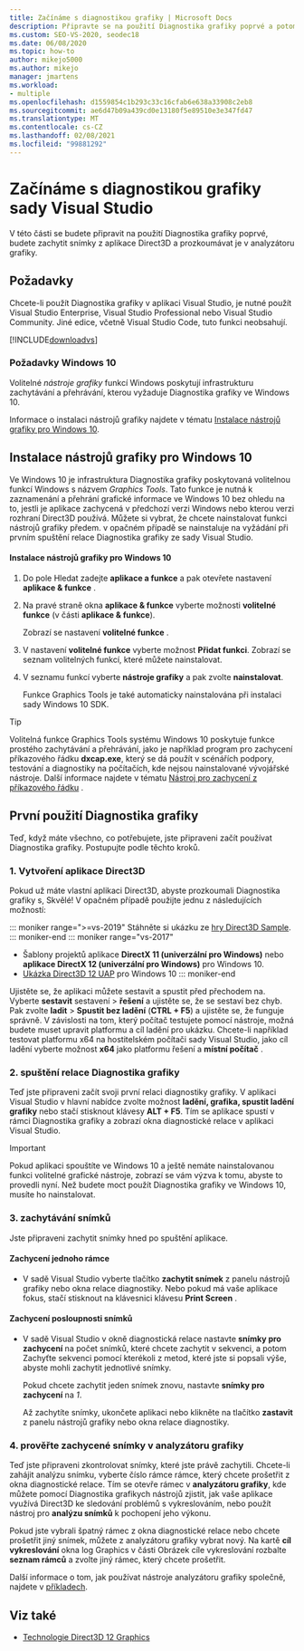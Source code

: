 ```yaml
---
title: Začínáme s diagnostikou grafiky | Microsoft Docs
description: Připravte se na použití Diagnostika grafiky poprvé a potom Zachyťte snímky z aplikace Direct3D a prověřte je v analyzátoru grafiky.
ms.custom: SEO-VS-2020, seodec18
ms.date: 06/08/2020
ms.topic: how-to
author: mikejo5000
ms.author: mikejo
manager: jmartens
ms.workload:
- multiple
ms.openlocfilehash: d1559854c1b293c33c16cfab6e638a33908c2eb8
ms.sourcegitcommit: ae6d47b09a439cd0e13180f5e89510e3e347fd47
ms.translationtype: MT
ms.contentlocale: cs-CZ
ms.lasthandoff: 02/08/2021
ms.locfileid: "99881292"
---
```

# <a name="getting-started-with-visual-studio-graphics-diagnostics"></a>Začínáme s diagnostikou grafiky sady Visual Studio
V této části se budete připravit na použití Diagnostika grafiky poprvé, budete zachytit snímky z aplikace Direct3D a prozkoumávat je v analyzátoru grafiky.

## <a name="requirements"></a>Požadavky
 Chcete-li použít Diagnostika grafiky v aplikaci Visual Studio, je nutné použít Visual Studio Enterprise, Visual Studio Professional nebo Visual Studio Community.  Jiné edice, včetně Visual Studio Code, tuto funkci neobsahují.

 [!INCLUDE[downloadvs](../includes/downloadvs_md.md)]

### <a name="windows-10-prerequisites"></a>Požadavky Windows 10
 Volitelné *nástroje grafiky* funkcí Windows poskytují infrastrukturu zachytávání a přehrávání, kterou vyžaduje Diagnostika grafiky ve Windows 10.

 Informace o instalaci nástrojů grafiky najdete v tématu [Instalace nástrojů grafiky pro Windows 10](#InstallGraphicsTools).

## <a name="install-graphics-tools-for-windows-10"></a><a name="InstallGraphicsTools"></a> Instalace nástrojů grafiky pro Windows 10
 Ve Windows 10 je infrastruktura Diagnostika grafiky poskytovaná volitelnou funkcí Windows s názvem *Graphics Tools*. Tato funkce je nutná k zaznamenání a přehrání grafické informace ve Windows 10 bez ohledu na to, jestli je aplikace zachycená v předchozí verzi Windows nebo kterou verzi rozhraní Direct3D používá. Můžete si vybrat, že chcete nainstalovat funkci nástrojů grafiky předem. v opačném případě se nainstaluje na vyžádání při prvním spuštění relace Diagnostika grafiky ze sady Visual Studio.

#### <a name="to-install-graphics-tools-for-windows-10"></a>Instalace nástrojů grafiky pro Windows 10

1. Do pole Hledat zadejte **aplikace a funkce** a pak otevřete nastavení **aplikace & funkce** .

2. Na pravé straně okna **aplikace & funkce** vyberte možnosti **volitelné funkce** (v části **aplikace & funkce**).

   Zobrazí se nastavení **volitelné funkce** .

3. V nastavení **volitelné funkce** vyberte možnost **Přidat funkci**. Zobrazí se seznam volitelných funkcí, které můžete nainstalovat.

4. V seznamu funkcí vyberte **nástroje grafiky** a pak zvolte **nainstalovat**.

   Funkce Graphics Tools je také automaticky nainstalována při instalaci sady Windows 10 SDK.

> [!TIP]
> Volitelná funkce Graphics Tools systému Windows 10 poskytuje funkce prostého zachytávání a přehrávání, jako je například program pro zachycení příkazového řádku **dxcap.exe**, který se dá použít v scénářích podpory, testování a diagnostiky na počítačích, kde nejsou nainstalované vývojářské nástroje. Další informace najdete v tématu [Nástroj pro zachycení z příkazového řádku](command-line-capture-tool.md) .

## <a name="using-graphics-diagnostics-for-the-first-time"></a>První použití Diagnostika grafiky
 Teď, když máte všechno, co potřebujete, jste připraveni začít používat Diagnostika grafiky. Postupujte podle těchto kroků.

### <a name="1---create-a-direct3d-app"></a>1. Vytvoření aplikace Direct3D

Pokud už máte vlastní aplikaci Direct3D, abyste prozkoumali Diagnostika grafiky s, Skvělé! V opačném případě použijte jednu z následujících možností:

::: moniker range=">=vs-2019"
Stáhněte si ukázku ze [hry Direct3D Sample](/samples/microsoft/windows-universal-samples/simple3dgamedx/).
::: moniker-end
::: moniker range="vs-2017"
- Šablony projektů aplikace **DirectX 11 (univerzální pro Windows)** nebo **aplikace DirectX 12 (univerzální pro Windows)** pro Windows 10.
- [Ukázka Direct3D 12 UAP](https://code.msdn.microsoft.com/Direct3D-12-UAP-Sample-ecb1779f) pro Windows 10
::: moniker-end

Ujistěte se, že aplikaci můžete sestavit a spustit před přechodem na. Vyberte **sestavit** sestavení  >  **řešení** a ujistěte se, že se sestaví bez chyb. Pak zvolte **ladit**  >  **Spustit bez ladění** (**CTRL + F5**) a ujistěte se, že funguje správně. V závislosti na tom, který počítač testujete pomocí nástroje, možná budete muset upravit platformu a cíl ladění pro ukázku. Chcete-li například testovat platformu x64 na hostitelském počítači sady Visual Studio, jako cíl ladění vyberte možnost **x64** jako platformu řešení a **místní počítač** . 

### <a name="2---start-a-graphics-diagnostics-session"></a>2. spuštění relace Diagnostika grafiky
 Teď jste připraveni začít svoji první relaci diagnostiky grafiky. V aplikaci Visual Studio v hlavní nabídce zvolte možnost **ladění, grafika, spustit ladění grafiky** nebo stačí stisknout klávesy **ALT + F5**. Tím se aplikace spustí v rámci Diagnostika grafiky a zobrazí okna diagnostické relace v aplikaci Visual Studio.

> [!IMPORTANT]
> Pokud aplikaci spouštíte ve Windows 10 a ještě nemáte nainstalovanou funkci volitelné grafické nástroje, zobrazí se vám výzva k tomu, abyste to provedli nyní. Než budete moct použít Diagnostika grafiky ve Windows 10, musíte ho nainstalovat.

### <a name="3---capture-frames"></a>3. zachytávání snímků
 Jste připraveni zachytit snímky hned po spuštění aplikace.

#### <a name="to-capture-single-frames"></a>Zachycení jednoho rámce

- V sadě Visual Studio vyberte tlačítko **zachytit snímek** z panelu nástrojů grafiky nebo okna relace diagnostiky. Nebo pokud má vaše aplikace fokus, stačí stisknout na klávesnici klávesu **Print Screen** .

#### <a name="to-capture-a-sequence-of-frames"></a>Zachycení posloupnosti snímků

- V sadě Visual Studio v okně diagnostická relace nastavte **snímky pro zachycení** na počet snímků, které chcete zachytit v sekvenci, a potom Zachyťte sekvenci pomocí kterékoli z metod, které jste si popsali výše, abyste mohli zachytit jednotlivé snímky.

   Pokud chcete zachytit jeden snímek znovu, nastavte **snímky pro zachycení** na *1*.

  Až zachytíte snímky, ukončete aplikaci nebo klikněte na tlačítko **zastavit** z panelu nástrojů grafiky nebo okna relace diagnostiky.

### <a name="4---examine-captured-frames-in-the-graphics-analyzer"></a>4. prověřte zachycené snímky v analyzátoru grafiky
 Teď jste připraveni zkontrolovat snímky, které jste právě zachytili. Chcete-li zahájit analýzu snímku, vyberte číslo rámce rámce, který chcete prošetřit z okna diagnostické relace. Tím se otevře rámec v **analyzátoru grafiky**, kde můžete pomocí Diagnostika grafikych nástrojů zjistit, jak vaše aplikace využívá Direct3D ke sledování problémů s vykreslováním, nebo použít nástroj pro **analýzu snímků** k pochopení jeho výkonu.

 Pokud jste vybrali špatný rámec z okna diagnostické relace nebo chcete prošetřit jiný snímek, můžete z analyzátoru grafiky vybrat nový. Na kartě **cíl vykreslování** okna log Graphics v části Obrázek cíle vykreslování rozbalte **seznam rámců** a zvolte jiný rámec, který chcete prošetřit.

 Další informace o tom, jak používat nástroje analyzátoru grafiky společně, najdete v [příkladech](graphics-diagnostics-examples.md).

## <a name="see-also"></a>Viz také
- [Technologie Direct3D 12 Graphics](/windows/desktop/direct3d12/direct3d-12-graphics)